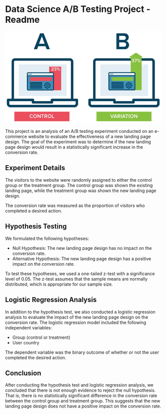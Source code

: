 # Data Science A/B Testing Project - Readme

![Alt text](refrences/AB_testing/images/ab-testing.webp)

This project is an analysis of an A/B testing experiment conducted on an e-commerce website to evaluate the effectiveness of a new landing page design. The goal of the experiment was to determine if the new landing page design would result in a statistically significant increase in the conversion rate.

## Experiment Details
The visitors to the website were randomly assigned to either the control group or the treatment group. The control group was shown the existing landing page, while the treatment group was shown the new landing page design.

The conversion rate was measured as the proportion of visitors who completed a desired action.

## Hypothesis Testing
We formulated the following hypotheses:

* Null Hypothesis: The new landing page design has no impact on the conversion rate.
* Alternative Hypothesis: The new landing page design has a positive impact on the conversion rate.

To test these hypotheses, we used a one-tailed z-test with a significance level of 0.05. The z-test assumes that the sample means are normally distributed, which is appropriate for our sample size.

## Logistic Regression Analysis
In addition to the hypothesis test, we also conducted a logistic regression analysis to evaluate the impact of the new landing page design on the conversion rate. The logistic regression model included the following independent variables:

* Group (control or treatment)
* User country


The dependent variable was the binary outcome of whether or not the user completed the desired action.

## Conclusion
After conducting the hypothesis test and logistic regression analysis, we concluded that there is not enough evidence to reject the null hypothesis. That is, there is no statistically significant difference in the conversion rate between the control group and treatment group. This suggests that the new landing page design does not have a positive impact on the conversion rate.

